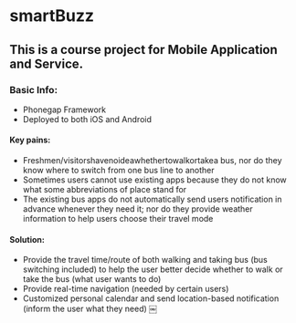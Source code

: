 # smartBuzz

## This is a course project for Mobile Application and Service. 

### Basic Info:

* Phonegap Framework
* Deployed to both iOS and Android

#### Key pains:

* Freshmen/visitorshavenoideawhethertowalkortakea bus, nor do they know where to switch from one bus line to another
* Sometimes users cannot use existing apps because they do not know what some abbreviations of place stand for
* The existing bus apps do not automatically send users notification in advance whenever they need it; nor do they provide weather information to help users choose their travel mode

#### Solution:

* Provide the travel time/route of both walking and taking bus (bus switching included) to help the user better decide whether to walk or take the bus (what user wants to do)
* Provide real-time navigation (needed by certain users)
* Customized personal calendar and send location-based notification (inform the user what they need)
￼
